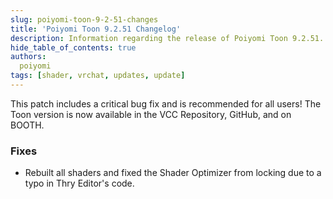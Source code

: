 ```yaml
---
slug: poiyomi-toon-9-2-51-changes
title: 'Poiyomi Toon 9.2.51 Changelog'
description: Information regarding the release of Poiyomi Toon 9.2.51.
hide_table_of_contents: true
authors:
  poiyomi
tags: [shader, vrchat, updates, update]
---
```


This patch includes a critical bug fix and is recommended for all users! The Toon version is now available in the VCC Repository, GitHub, and on BOOTH.

### Fixes
- Rebuilt all shaders and fixed the Shader Optimizer from locking due to a typo in Thry Editor's code.